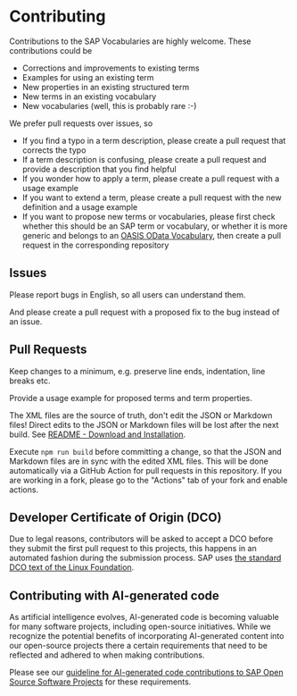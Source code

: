 # Contributing

Contributions to the SAP Vocabularies are highly welcome. These contributions could be
* Corrections and improvements to existing terms 
* Examples for using an existing term 
* New properties in an existing structured term
* New terms in an existing vocabulary
* New vocabularies (well, this is probably rare :-)

We prefer pull requests over issues, so 
* If you find a typo in a term description, please create a pull request that corrects the typo
* If a term description is confusing, please create a pull request and provide a description that you find helpful
* If you wonder how to apply a term, please create a pull request with a usage example
* If you want to extend a term, please create a pull request with the new definition and a usage example
* If you want to propose new terms or vocabularies, please first check whether this should be an SAP term or vocabulary, or whether it is more generic and belongs to an [OASIS OData Vocabulary](https://github.com/oasis-tcs/odata-vocabularies), then create a pull request in the corresponding repository


## Issues

Please report bugs in English, so all users can understand them. 

And please create a pull request with a proposed fix to the bug instead of an issue.


## Pull Requests

Keep changes to a minimum, e.g. preserve line ends, indentation, line breaks etc.

Provide a usage example for proposed terms and term properties.

The XML files are the source of truth, don't edit the JSON or Markdown files! Direct edits to the JSON or Markdown files will be lost after the next build. See [README - Download and Installation](README.md#download-and-installation).

Execute `npm run build` before committing a change, so that the JSON and Markdown files are in sync with the edited XML files.
This will be done automatically via a GitHub Action for pull requests in this repository.
If you are working in a fork, please go to the "Actions" tab of your fork and enable actions.


## Developer Certificate of Origin (DCO)

Due to legal reasons, contributors will be asked to accept a DCO before they submit the first pull request to this projects, this happens in an automated fashion during the submission process. SAP uses [the standard DCO text of the Linux Foundation](https://developercertificate.org/).

## Contributing with AI-generated code

As artificial intelligence evolves, AI-generated code is becoming valuable for many software projects, including open-source initiatives. While we recognize the potential benefits of incorporating AI-generated content into our open-source projects there a certain requirements that need to be reflected and adhered to when making contributions.

Please see our [guideline for AI-generated code contributions to SAP Open Source Software Projects](https://github.com/SAP/.github/blob/main/CONTRIBUTING_USING_GENAI.md) for these requirements.
